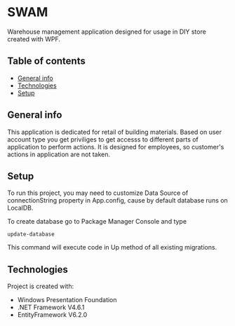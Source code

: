# SWAM
Warehouse management application designed for usage in DIY store created with WPF.

## Table of contents
* [General info](#general-info)
* [Technologies](#technologies)
* [Setup](#setup)

## General info
This application is dedicated for retail of building materials. Based on user account type you get priviliges to get accesss to different parts of application to perform actions. It is designed for employees, so customer's actions in application are not taken.

## Setup
To run this project, you may need to customize Data Source of connectionString property in App.config, cause by default database runs on LocalDB.  

To create database go to Package Manager Console and type

```
update-database
```

This command will execute code in Up method of all existing migrations.

## Technologies
Project is created with:
* Windows Presentation Foundation
* .NET Framework V4.6.1
* EntityFramework V6.2.0